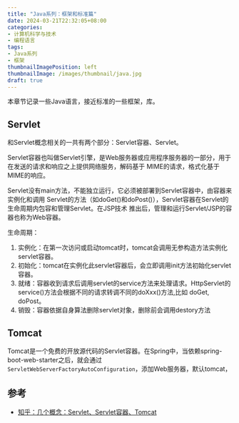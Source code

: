 ```yaml
---
title: "Java系列：框架和标准篇"
date: 2024-03-21T22:32:05+08:00
categories:
- 计算机科学与技术
- 编程语言
tags:
- Java系列
- 框架
thumbnailImagePosition: left
thumbnailImage: /images/thumbnail/java.jpg
draft: true
---
```

本章节记录一些Java语言，接近标准的一些框架，库。
<!--more-->

## Servlet
和Servlet概念相关的一共有两个部分：Servlet容器、Servlet。

Servlet容器也叫做Servlet引擎，是Web服务器或应用程序服务器的一部分，用于在发送的请求和响应之上提供网络服务，解码基于 MIME的请求，格式化基于MIME的响应。

Servlet没有main方法，不能独立运行，它必须被部署到Servlet容器中，由容器来实例化和调用 Servlet的方法（如doGet()和doPost()），Servlet容器在Servlet的生命周期内包容和管理Servlet。在JSP技术 推出后，管理和运行Servlet/JSP的容器也称为Web容器。

生命周期：
1. 实例化：在第一次访问或启动tomcat时，tomcat会调用无参构造方法实例化servlet容器。
1. 初始化：tomcat在实例化此servlet容器后，会立即调用init方法初始化servlet容器。
1. 就绪：容器收到请求后调用servlet的service方法来处理请求。HttpServlet的service()方法会根据不同的请求转调不同的doXxx()方法,比如 doGet, doPost。
1. 销毁：容器依据自身算法删除servlet对象，删除前会调用destory方法

## Tomcat
Tomcat是一个免费的开放源代码的Servlet容器。在Spring中，当依赖spring-boot-web-starter之后，就会通过```ServletWebServerFactoryAutoConfiguration```，添加Web服务器，默认tomcat，

## 参考
- [知乎：几个概念：Servlet、Servlet容器、Tomcat](https://zhuanlan.zhihu.com/p/40249834)